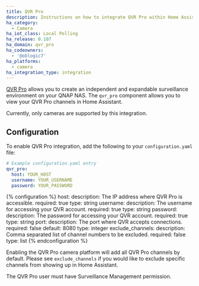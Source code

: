 ```yaml
---
title: QVR Pro
description: Instructions on how to integrate QVR Pro within Home Assistant.
ha_category:
  - Camera
ha_iot_class: Local Polling
ha_release: 0.107
ha_domain: qvr_pro
ha_codeowners:
  - '@oblogic7'
ha_platforms:
  - camera
ha_integration_type: integration
---
```


[QVR Pro](https://www.qnap.com/en/software/qvr-pro) allows you to create 
an independent and expandable surveillance environment on your QNAP NAS.  The 
`qvr_pro` component allows you to view your QVR Pro channels in Home Assistant.

Currently, only cameras are supported by this integration.

## Configuration

To enable QVR Pro integration, add the following to your
`configuration.yaml` file:

```yaml
# Example configuration.yaml entry
qvr_pro:
  host: YOUR_HOST
  username: YOUR_USERNAME
  password: YOUR_PASSWORD
```

{% configuration %}
host:
  description: The IP address where QVR Pro is accessible.
  required: true
  type: string
username:
  description: The username for accessing your QVR account.
  required: true
  type: string
password:
  description: The password for accessing your QVR account.
  required: true
  type: string
port:
  description: The port where QVR accepts connections.
  required: false
  default: 8080
  type: integer
exclude_channels:
  description: Comma separated list of channel numbers to be excluded.
  required: false
  type: list
{% endconfiguration %}

Enabling the QVR Pro camera platform will add all QVR Pro channels by
default. Please see `exclude_channels` if you would like to exclude
specific channels from showing up in Home Assistant.

<p class="note warning">
The QVR Pro user must have Surveillance Management permission.
</p>
